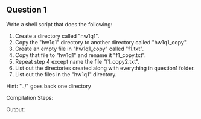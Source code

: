 ## Question 1
Write a shell script that does the following:
1. Create a directory called "hw1q1".  
2. Copy the "hw1q1" directory to another directory called "hw1q1_copy".  
3. Create an empty file in "hw1q1_copy" called "f1.txt".
4. Copy that file to "hw1q1" and rename it "f1_copy.txt".
5. Repeat step 4 except name the file "f1_copy2.txt".
6. List out the directories created along with everything in question1 folder.
7. List out the files in the "hw1q1" directory.

Hint: "../" goes back one directory

Compilation Steps:  

Output:
